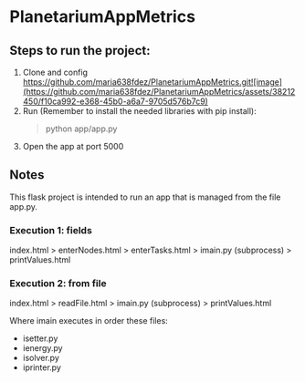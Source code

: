 # PlanetariumAppMetrics

## Steps to run the project:
1. Clone and config https://github.com/maria638fdez/PlanetariumAppMetrics.git![image](https://github.com/maria638fdez/PlanetariumAppMetrics/assets/38212450/f10ca992-e368-45b0-a6a7-9705d576b7c9)
2. Run (Remember to install the needed libraries with pip install):
   > python app/app.py 
4. Open the app at port 5000

## Notes
This flask project is intended to run an app that is managed from the file app.py. 
### Execution 1: fields
index.html > enterNodes.html > enterTasks.html > imain.py (subprocess) > printValues.html
### Execution 2: from file
index.html > readFile.html > imain.py (subprocess) > printValues.html

Where imain executes in order these files:
- isetter.py
- ienergy.py
- isolver.py
- iprinter.py
